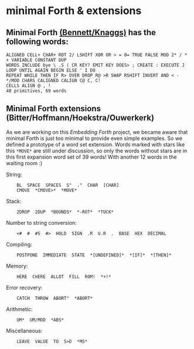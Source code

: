 # minimal Forth & extensions

## Minimal Forth [(Bennett/Knaggs)](http://www.euroforth.org/ef15/papers/knaggs.pdf) has the following words:

```
ALIGNED CELL+ CHAR+ ROT 2/ LSHIFT XOR OR > = 0= TRUE FALSE MOD 2* / * + VARIABLE CONSTANT DUP 
WORDS INCLUDE bye \ .S ( CR KEY? EMIT KEY DOES> ; CREATE : EXECUTE J LOOP UNTIL AGAIN BEGIN ELSE ' I DO 
REPEAT WHILE THEN IF R> OVER DROP R@ >R SWAP RSHIFT INVERT AND < - */MOD CHARS CALIGNED CALIGN C@ C, C! 
CELLS ALIGN @ , ! 
48 primitives, 69 words
```

## Minimal Forth extensions (Bitter/Hoffmann/Hoekstra/Ouwerkerk)

As we are working on this *Embedding Forth* project, we became aware that minimal Forth is just too minimal to provide even simple examples. So we defined a prototype of a word set extension. Words marked with stars like this `*MOVE*` are still under discussion, so only the words without stars are in this first expansion word set of 39 words! With another 12 words in the waiting room :)

String:
```
    BL  SPACE  SPACES  S"  ."  CHAR  [CHAR]
    CMOVE  *CMOVE>*  *MOVE*
```
Stack:
```
    2DROP  2DUP  *BOUNDS*  *-ROT*  *TUCK*
```
Number to string conversion:
```
    <#  #  #S  #>  HOLD  SIGN  .R  U.R  .  BASE  HEX  DECIMAL
```
Compiling:
``` 
    POSTPONE  IMMEDIATE  STATE  *[UNDEFINED]*  *[IF]*  *[THEN]*
```
Memory:
```
    HERE  CHERE  ALLOT  FILL  ROM!  *+!*
```
Error recovery:
```
    CATCH  THROW  ABORT"  *ABORT*
```
Arithmetic:
```
    UM*  UM/MOD  *ABS*
```
Miscellaneous:
```
    LEAVE  VALUE  TO  S>D  *MS*
```

